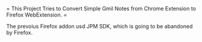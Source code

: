 = This Project Tries to Convert Simple Gmil Notes from Chrome Extension to Firefox WebExtension. =

The prevoius Firefox addon usd JPM SDK, which is going to be abandoned by Firefox.
